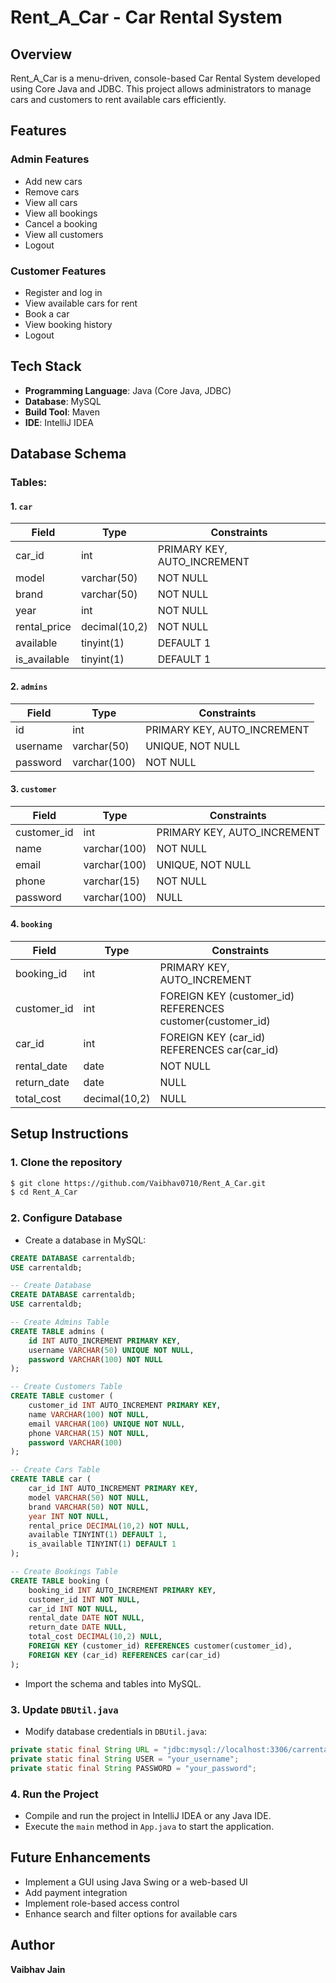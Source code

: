 # Rent_A_Car - Car Rental System

## Overview
Rent_A_Car is a menu-driven, console-based Car Rental System developed using Core Java and JDBC. This project allows administrators to manage cars and customers to rent available cars efficiently.

## Features
### Admin Features
- Add new cars
- Remove cars
- View all cars
- View all bookings
- Cancel a booking
- View all customers
- Logout

### Customer Features
- Register and log in
- View available cars for rent
- Book a car
- View booking history
- Logout

## Tech Stack
- **Programming Language**: Java (Core Java, JDBC)
- **Database**: MySQL
- **Build Tool**: Maven
- **IDE**: IntelliJ IDEA

## Database Schema
### Tables:
#### 1. `car`
| Field        | Type          | Constraints          |
|-------------|--------------|----------------------|
| car_id       | int          | PRIMARY KEY, AUTO_INCREMENT |
| model        | varchar(50)  | NOT NULL             |
| brand        | varchar(50)  | NOT NULL             |
| year         | int          | NOT NULL             |
| rental_price | decimal(10,2) | NOT NULL             |
| available    | tinyint(1)    | DEFAULT 1           |
| is_available | tinyint(1)    | DEFAULT 1           |

#### 2. `admins`
| Field     | Type         | Constraints             |
|----------|-------------|------------------------|
| id       | int         | PRIMARY KEY, AUTO_INCREMENT |
| username | varchar(50) | UNIQUE, NOT NULL        |
| password | varchar(100) | NOT NULL              |

#### 3. `customer`
| Field       | Type         | Constraints             |
|------------|-------------|------------------------|
| customer_id | int         | PRIMARY KEY, AUTO_INCREMENT |
| name        | varchar(100) | NOT NULL             |
| email       | varchar(100) | UNIQUE, NOT NULL     |
| phone       | varchar(15)  | NOT NULL             |
| password    | varchar(100) | NULL                 |

#### 4. `booking`
| Field       | Type          | Constraints             |
|------------|--------------|------------------------|
| booking_id  | int          | PRIMARY KEY, AUTO_INCREMENT |
| customer_id | int          | FOREIGN KEY (customer_id) REFERENCES customer(customer_id) |
| car_id      | int          | FOREIGN KEY (car_id) REFERENCES car(car_id) |
| rental_date | date         | NOT NULL             |
| return_date | date         | NULL                 |
| total_cost  | decimal(10,2) | NULL                 |

## Setup Instructions
### 1. Clone the repository
```sh
$ git clone https://github.com/Vaibhav0710/Rent_A_Car.git
$ cd Rent_A_Car
```

### 2. Configure Database
- Create a database in MySQL:
```sql
CREATE DATABASE carrentaldb;
USE carrentaldb;

-- Create Database
CREATE DATABASE carrentaldb;
USE carrentaldb;

-- Create Admins Table
CREATE TABLE admins (
    id INT AUTO_INCREMENT PRIMARY KEY,
    username VARCHAR(50) UNIQUE NOT NULL,
    password VARCHAR(100) NOT NULL
);

-- Create Customers Table
CREATE TABLE customer (
    customer_id INT AUTO_INCREMENT PRIMARY KEY,
    name VARCHAR(100) NOT NULL,
    email VARCHAR(100) UNIQUE NOT NULL,
    phone VARCHAR(15) NOT NULL,
    password VARCHAR(100)
);

-- Create Cars Table
CREATE TABLE car (
    car_id INT AUTO_INCREMENT PRIMARY KEY,
    model VARCHAR(50) NOT NULL,
    brand VARCHAR(50) NOT NULL,
    year INT NOT NULL,
    rental_price DECIMAL(10,2) NOT NULL,
    available TINYINT(1) DEFAULT 1,
    is_available TINYINT(1) DEFAULT 1
);

-- Create Bookings Table
CREATE TABLE booking (
    booking_id INT AUTO_INCREMENT PRIMARY KEY,
    customer_id INT NOT NULL,
    car_id INT NOT NULL,
    rental_date DATE NOT NULL,
    return_date DATE NULL,
    total_cost DECIMAL(10,2) NULL,
    FOREIGN KEY (customer_id) REFERENCES customer(customer_id),
    FOREIGN KEY (car_id) REFERENCES car(car_id)
);
```
- Import the schema and tables into MySQL.

### 3. Update `DBUtil.java`
- Modify database credentials in `DBUtil.java`:
```java
private static final String URL = "jdbc:mysql://localhost:3306/carrentaldb";
private static final String USER = "your_username";
private static final String PASSWORD = "your_password";
```

### 4. Run the Project
- Compile and run the project in IntelliJ IDEA or any Java IDE.
- Execute the `main` method in `App.java` to start the application.

## Future Enhancements
- Implement a GUI using Java Swing or a web-based UI
- Add payment integration
- Implement role-based access control
- Enhance search and filter options for available cars

## Author
**Vaibhav Jain**

